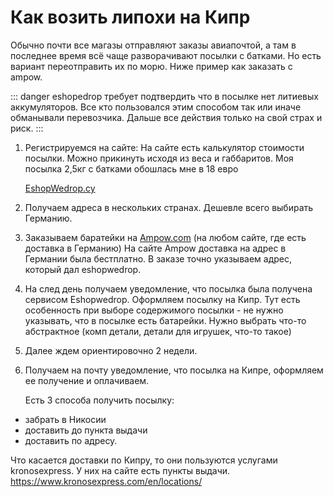 # Как возить липохи на Кипр

Обычно почти все магазы отправляют заказы авиапочтой, а там в последнее время всё чаще разворачивают посылки с батками. Но есть вариант переотправить их по морю. Ниже пример как заказать с ampow.

::: danger
eshopedrop требует подтвердить что в посылке нет литиевых аккумуляторов.
Все кто пользовался этим способом так или иначе обманывали перевозчика.
Дальше все действия только на свой страх и риск.
:::

1. Регистрируемся на сайте:
На сайте есть калькулятор стоимости посылки. Можно прикинуть исходя из веса и габбаритов. Моя посылка 2,5кг с батками обошлась мне в 18 евро
    
    [EshopWedrop.cy](https://www.eshopwedrop.com.cy/registration/45803d1ea964b4f472b59aa)
    
2. Получаем адреса в нескольких странах. Дешевле всего выбирать Германию.
3. Заказываем баратейки на [Ampow.com](http://ampow.com/) (на любом сайте, где есть доставка в Германию)
На сайте Ampow доставка на адрес в Германии была бестплатно.
В заказе точно указываем адрес, который дал eshopwedrop.
4. На след день получаем уведомление, что посылка была получена сервисом Eshopwedrop. Оформляем посылку на Кипр. Тут есть особенность при выборе содержимого посылки - не нужно указывать, что в посылке есть батарейки. Нужно выбрать что-то абстрактное (комп детали, детали для игрушек, что-то такое)
5. Далее ждем ориентировочно 2 недели.
6. Получаем на почту уведомление, что посылка на Кипре, оформляем ее получение и оплачиваем.
    
    Есть 3 способа получить посылку:
    
- забрать в Никосии
- доставить до пункта выдачи
- доставить по адресу.

Что касается доставки по Кипру, то они пользуются услугами kronosexpress. У них на сайте есть пункты выдачи. https://www.kronosexpress.com/en/locations/

